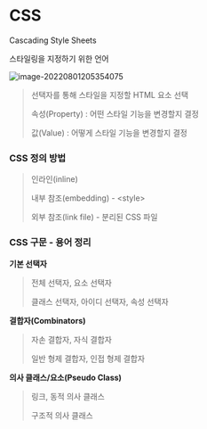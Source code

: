 # CSS

Cascading Style Sheets

스타일링을 지정하기 위한 언어

![image-20220801205354075](C:\Users\user\AppData\Roaming\Typora\typora-user-images\image-20220801205354075.png)

> 선택자를 통해 스타일을 지정할 HTML 요소 선택
>
> 속성(Property) : 어떤 스타일 기능을 변경할지 결정
>
> 값(Value) : 어떻게 스타일 기능을 변경할지 결정

### CSS 정의 방법

> 인라인(inline)
>
> 내부 참조(embedding) - \<style>
>
> 외부 참조(link file) - 분리된 CSS 파일

### CSS 구문 - 용어 정리

**기본 선택자**

> 전체 선택자, 요소 선택자
>
> 클래스 선택자, 아이디 선택자, 속성 선택자

**결합자(Combinators)**

> 자손 결합자, 자식 결합자
>
> 일반 형제 결합자, 인접 형제 결합자

**의사 클래스/요소(Pseudo Class)**

> 링크, 동적 의사 클래스
>
> 구조적 의사 클래스